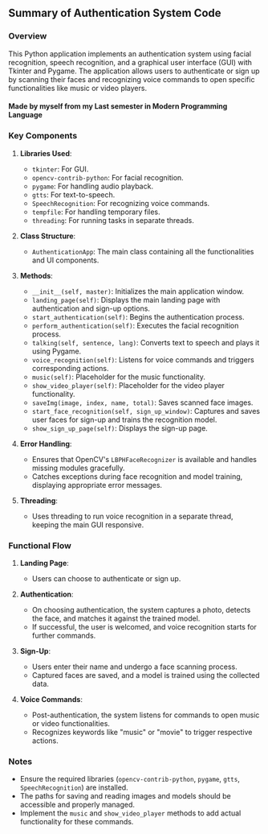 ## Summary of Authentication System Code

### Overview

This Python application implements an authentication system using facial recognition, speech recognition, and a graphical user interface (GUI) with Tkinter and Pygame. The application allows users to authenticate or sign up by scanning their faces and recognizing voice commands to open specific functionalities like music or video players.

#### Made by myself from my Last semester in Modern Programming Language

### Key Components

1. **Libraries Used**:
   - `tkinter`: For GUI.
   - `opencv-contrib-python`: For facial recognition.
   - `pygame`: For handling audio playback.
   - `gtts`: For text-to-speech.
   - `SpeechRecognition`: For recognizing voice commands.
   - `tempfile`: For handling temporary files.
   - `threading`: For running tasks in separate threads.

2. **Class Structure**:
   - `AuthenticationApp`: The main class containing all the functionalities and UI components.

3. **Methods**:
   - `__init__(self, master)`: Initializes the main application window.
   - `landing_page(self)`: Displays the main landing page with authentication and sign-up options.
   - `start_authentication(self)`: Begins the authentication process.
   - `perform_authentication(self)`: Executes the facial recognition process.
   - `talking(self, sentence, lang)`: Converts text to speech and plays it using Pygame.
   - `voice_recognition(self)`: Listens for voice commands and triggers corresponding actions.
   - `music(self)`: Placeholder for the music functionality.
   - `show_video_player(self)`: Placeholder for the video player functionality.
   - `saveImg(image, index, name, total)`: Saves scanned face images.
   - `start_face_recognition(self, sign_up_window)`: Captures and saves user faces for sign-up and trains the recognition model.
   - `show_sign_up_page(self)`: Displays the sign-up page.

4. **Error Handling**:
   - Ensures that OpenCV's `LBPHFaceRecognizer` is available and handles missing modules gracefully.
   - Catches exceptions during face recognition and model training, displaying appropriate error messages.

5. **Threading**:
   - Uses threading to run voice recognition in a separate thread, keeping the main GUI responsive.

### Functional Flow

1. **Landing Page**:
   - Users can choose to authenticate or sign up.

2. **Authentication**:
   - On choosing authentication, the system captures a photo, detects the face, and matches it against the trained model.
   - If successful, the user is welcomed, and voice recognition starts for further commands.

3. **Sign-Up**:
   - Users enter their name and undergo a face scanning process.
   - Captured faces are saved, and a model is trained using the collected data.

4. **Voice Commands**:
   - Post-authentication, the system listens for commands to open music or video functionalities.
   - Recognizes keywords like "music" or "movie" to trigger respective actions.

### Notes

- Ensure the required libraries (`opencv-contrib-python`, `pygame`, `gtts`, `SpeechRecognition`) are installed.
- The paths for saving and reading images and models should be accessible and properly managed.
- Implement the `music` and `show_video_player` methods to add actual functionality for these commands.
